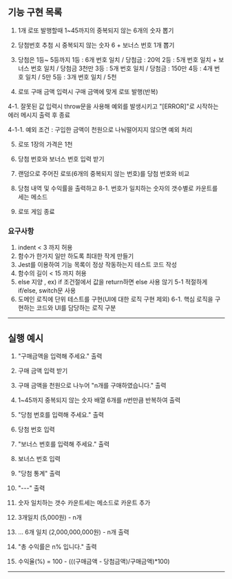 ## 기능 구현 목록

1. 1개 로또 발행할때 1~45까지의 중복되지 않는 6개의 숫자 뽑기

2. 당첨번호 추첨 시 중복되지 않는 숫자 6 + 보너스 번호 1개 뽑기

3. 당첨은 1등~ 5등까지
    1등 : 6개 번호 일치 / 당첨금 : 20억
    2등 : 5개 번호 일치 + 보너스 번호 일치 / 당첨금 3천만
    3등 : 5개 번호 일치 / 당첨금 : 150만
    4등 : 4개 번호 일치 / 5만
    5등 : 3개 번호 일치 / 5천

4. 로또 구매 금액 입력시 구매 금액에 맞게 로또 발행(반복)

4-1. 잘못된 값 입력시 throw문을 사용해 예외를 발생시키고 "[ERROR]"로 시작하는 에러 메시지 출력 후 종료

4-1-1. 예외 조건 : 구입한 금액이 천원으로 나눠떨어지지 않으면 예외 처리

5. 로또 1장의 가격은 1천

6. 당첨 번호와 보너스 번호 입력 받기

7. 랜덤으로 주어진 로또(6개의 중복되지 않는 번호)를 당첨 번호와 비교

8. 당첨 내역 및 수익률을 출력하고
8-1. 번호가 일치하는 숫자의 갯수별로 카운트를 세는 메소드

9. 로또 게임 종료

### 요구사항
1. indent < 3 까지 허용
2. 함수가 한가지 일만 하도록 최대한 작게 만들기
3. Jest를 이용하여 기능 목록이 정상 작동하는지 테스트 코드 작성
4. 함수의 길이 < 15 까지 허용
5. else 지양 , ex) if 조건절에서 값을 return하면 else 사용 않기
5-1 적절하게 if/else, switch문 사용
6. 도메인 로직에 단위 테스트를 구현(UI에 대한 로직 구현 제외)
6-1. 핵심 로직을 구현하는 코드와 UI를 담당하는 로직 구분



------
## 실행 예시
1. "구매금액을 입력해 주세요." 출력
2. 구매 금액 입력 받기

3. 구매 금액을 천원으로 나누어 "n개를 구매하였습니다." 출력
4. 1~45까지 중복되지 않는 숫자 배열 6개를 n번만큼 반복하여 출력

5. "당첨 번호를 입력해 주세요." 출력
6. 당첨 번호 입력

7. "보너스 번호를 입력해 주세요." 출력
8. 보너스 번호 입력

9. "당첨 통계" 출력
10. "---" 출력

11. 숫자 일치하는 갯수 카운트세는 메소드로 카운트 추가

12. 3개일치 (5,000원) - n개
13. ... 6개 일치 (2,000,000,000원) - n개 출력

14. "총 수익률은 n% 입니다." 출력
15. 수익율(%) = 100 - (((구매금액 - 당첨금액)/구매금액)*100)

----